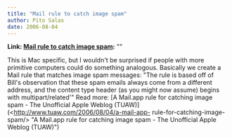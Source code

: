 ```yaml
---
title: "Mail rule to catch image spam"
author: Pito Salas
date: 2006-08-04
---
```


**Link: [Mail rule to catch image spam](None):** ""

This is Mac specific, but I wouldn't be surprised if people with more
primitive computers could do something analogous. Basically we create a Mail
rule that matches image spam messages: "The rule is based off of Bill's
observation that these spam emails always come from a different address, and
the content type header (as you might now assume) begins with
multipart/related'" Read more: [A Mail.app rule for catching image spam - The
Unofficial Apple Weblog (TUAW)](<http://www.tuaw.com/2006/08/04/a-mail-app-
rule-for-catching-image-spam/> "A Mail.app rule for catching image spam - The
Unofficial Apple Weblog \(TUAW\)")


